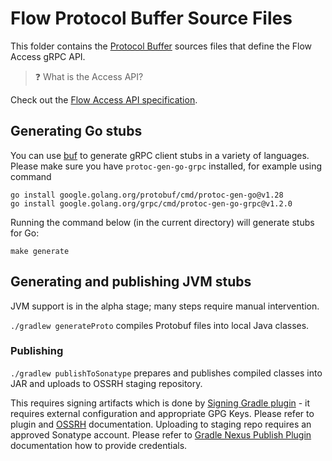 # Flow Protocol Buffer Source Files

This folder contains the [Protocol Buffer](https://developers.google.com/protocol-buffers) sources files that define the Flow Access gRPC API.

> ❓ What is the Access API?

Check out the [Flow Access API specification](/docs/content/access-api.md).

## Generating Go stubs

You can use [buf](https://github.com/bufbuild/buf) to generate gRPC client stubs in a variety of languages.
Please make sure you have `protoc-gen-go-grpc` installed, for example using command
```shell script
go install google.golang.org/protobuf/cmd/protoc-gen-go@v1.28
go install google.golang.org/grpc/cmd/protoc-gen-go-grpc@v1.2.0
```

Running the command below (in the current directory) will generate stubs for Go:

```shell script
make generate
```

## Generating and publishing JVM stubs

JVM support is in the alpha stage; many steps require manual intervention.

`./gradlew generateProto` compiles Protobuf files into local Java classes.

### Publishing

`./gradlew publishToSonatype` prepares and publishes compiled classes into JAR and uploads to OSSRH staging repository.

This requires signing artifacts which is done by [Signing Gradle plugin](https://docs.gradle.org/current/userguide/signing_plugin.html) - it requires
external configuration and appropriate GPG Keys. Please refer to plugin and [OSSRH](https://central.sonatype.org/pages/working-with-pgp-signatures.html)
documentation.
Uploading to staging repo requires an approved Sonatype account. Please refer to [Gradle Nexus Publish Plugin](https://github.com/gradle-nexus/publish-plugin)
documentation how to provide credentials.
